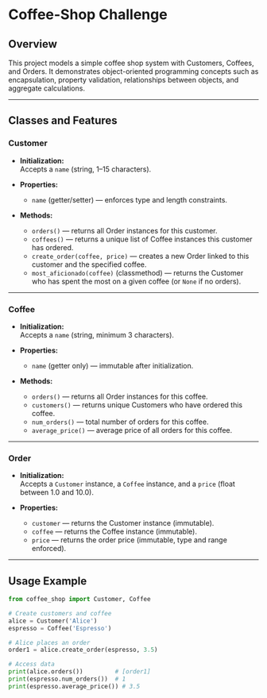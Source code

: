 # Coffee-Shop Challenge

## Overview

This project models a simple coffee shop system with Customers, Coffees, and Orders. It demonstrates object-oriented programming concepts such as encapsulation, property validation, relationships between objects, and aggregate calculations.

---

## Classes and Features

### Customer

- **Initialization:**  
  Accepts a `name` (string, 1–15 characters).

- **Properties:**  
  - `name` (getter/setter) — enforces type and length constraints.  

- **Methods:**  
  - `orders()` — returns all Order instances for this customer.  
  - `coffees()` — returns a unique list of Coffee instances this customer has ordered.  
  - `create_order(coffee, price)` — creates a new Order linked to this customer and the specified coffee.  
  - `most_aficionado(coffee)` (classmethod) — returns the Customer who has spent the most on a given coffee (or `None` if no orders).

---

### Coffee

- **Initialization:**  
  Accepts a `name` (string, minimum 3 characters).

- **Properties:**  
  - `name` (getter only) — immutable after initialization.

- **Methods:**  
  - `orders()` — returns all Order instances for this coffee.  
  - `customers()` — returns unique Customers who have ordered this coffee.  
  - `num_orders()` — total number of orders for this coffee.  
  - `average_price()` — average price of all orders for this coffee.

---

### Order

- **Initialization:**  
  Accepts a `Customer` instance, a `Coffee` instance, and a `price` (float between 1.0 and 10.0).

- **Properties:**  
  - `customer` — returns the Customer instance (immutable).  
  - `coffee` — returns the Coffee instance (immutable).  
  - `price` — returns the order price (immutable, type and range enforced).

---

## Usage Example

```python
from coffee_shop import Customer, Coffee

# Create customers and coffee
alice = Customer('Alice')
espresso = Coffee('Espresso')

# Alice places an order
order1 = alice.create_order(espresso, 3.5)

# Access data
print(alice.orders())         # [order1]
print(espresso.num_orders())  # 1
print(espresso.average_price()) # 3.5
